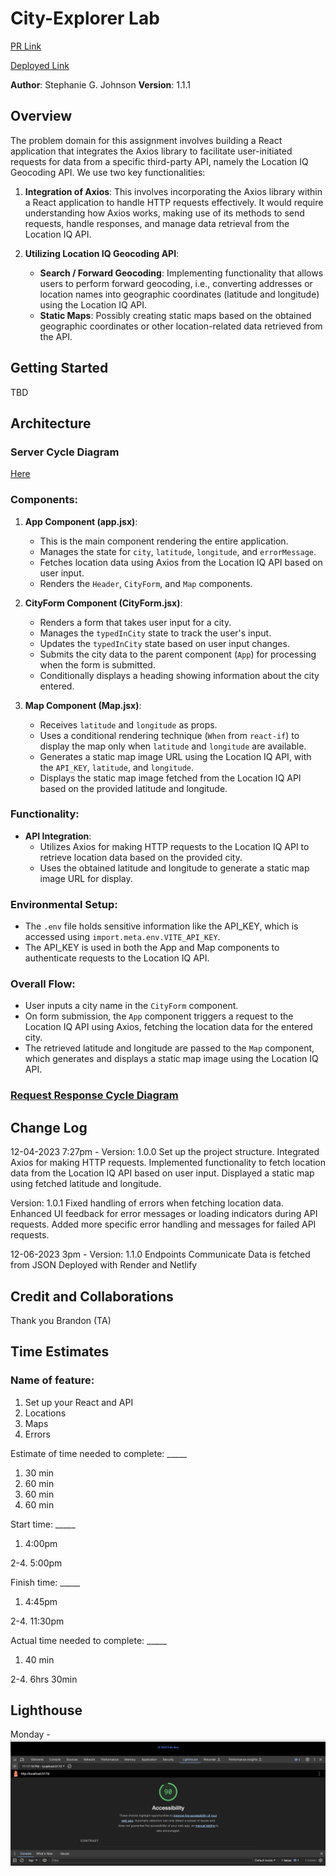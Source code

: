 # City-Explorer Lab

[PR Link](https://github.com/StepheeGee/city-explorer/pull/2)

[Deployed Link](https://endearing-lollipop-2dc400.netlify.app/)

**Author**: Stephanie G. Johnson
**Version**: 1.1.1

## Overview

The problem domain for this assignment involves building a React application that integrates the Axios library to facilitate user-initiated requests for data from a specific third-party API, namely the Location IQ Geocoding API. We use two key functionalities:

1. **Integration of Axios**: This involves incorporating the Axios library within a React application to handle HTTP requests effectively. It would require understanding how Axios works, making use of its methods to send requests, handle responses, and manage data retrieval from the Location IQ API.

2. **Utilizing Location IQ Geocoding API**:
   - **Search / Forward Geocoding**: Implementing functionality that allows users to perform forward geocoding, i.e., converting addresses or location names into geographic coordinates (latitude and longitude) using the Location IQ API.
   - **Static Maps**: Possibly creating static maps based on the obtained geographic coordinates or other location-related data retrieved from the API.



## Getting Started

TBD

## Architecture

### Server Cycle Diagram

[Here](cycle.sql)

### Components:

1. **App Component (app.jsx)**:
   - This is the main component rendering the entire application.
   - Manages the state for `city`, `latitude`, `longitude`, and `errorMessage`.
   - Fetches location data using Axios from the Location IQ API based on user input.
   - Renders the `Header`, `CityForm`, and `Map` components.
  
2. **CityForm Component (CityForm.jsx)**:
   - Renders a form that takes user input for a city.
   - Manages the `typedInCity` state to track the user's input.
   - Updates the `typedInCity` state based on user input changes.
   - Submits the city data to the parent component (`App`) for processing when the form is submitted.
   - Conditionally displays a heading showing information about the city entered.

3. **Map Component (Map.jsx)**:
   - Receives `latitude` and `longitude` as props.
   - Uses a conditional rendering technique (`When` from `react-if`) to display the map only when `latitude` and `longitude` are available.
   - Generates a static map image URL using the Location IQ API, with the `API_KEY`, `latitude`, and `longitude`.
   - Displays the static map image fetched from the Location IQ API based on the provided latitude and longitude.

### Functionality:

- **API Integration**:
  - Utilizes Axios for making HTTP requests to the Location IQ API to retrieve location data based on the provided city.
  - Uses the obtained latitude and longitude to generate a static map image URL for display.

### Environmental Setup:

- The `.env` file holds sensitive information like the API_KEY, which is accessed using `import.meta.env.VITE_API_KEY`.
- The API_KEY is used in both the App and Map components to authenticate requests to the Location IQ API.

### Overall Flow:

- User inputs a city name in the `CityForm` component.
- On form submission, the `App` component triggers a request to the Location IQ API using Axios, fetching the location data for the entered city.
- The retrieved latitude and longitude are passed to the `Map` component, which generates and displays a static map image using the Location IQ API.

### [Request Response Cycle Diagram](cycle.sql)

## Change Log
<!-- Use this area to document the iterative changes made to your application as each feature is successfully implemented. Use time stamps. Here's an example:

01-01-2001 4:59pm - Application now has a fully-functional express server, with a GET route for the location resource. -->

12-04-2023 7:27pm - 
Version: 1.0.0
Set up the project structure.
Integrated Axios for making HTTP requests.
Implemented functionality to fetch location data from the Location IQ API based on user input.
Displayed a static map using fetched latitude and longitude.

Version: 1.0.1
Fixed handling of errors when fetching location data.
Enhanced UI feedback for error messages or loading indicators during API requests.
Added more specific error handling and messages for failed API requests.

12-06-2023 3pm - 
Version: 1.1.0
Endpoints Communicate
Data is fetched from JSON
Deployed with Render and Netlify

## Credit and Collaborations

Thank you Brandon (TA)

## Time Estimates

### Name of feature: 

1. Set up your React and API
2. Locations
3. Maps
4. Errors

Estimate of time needed to complete: _____
1. 30 min
2. 60 min
3. 60 min
4. 60 min

Start time: _____
1. 4:00pm

2-4. 5:00pm

Finish time: _____
1. 4:45pm

2-4. 11:30pm

Actual time needed to complete: _____
1. 40 min

2-4. 6hrs 30min

## Lighthouse
 
Monday - 
![Lighthouse](lighthouse1.png)